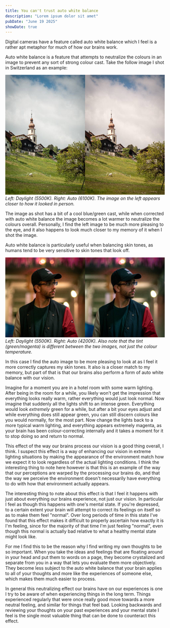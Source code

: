 ```yaml
---
title: You can't trust auto white balance
description: "Lorem ipsum dolor sit amet"
pubDate: "June 19 2025"
showDate: true
---
```


Digital cameras have a feature called auto white balance which I feel is a rather apt metaphor for much of how our brains work.

Auto white balance is a feature that attempts to neutralize the colours in an image to prevent any sort of strong colour cast. Take the follow image I shot in Switzerland as an example:

![Split image of a tower in Switzerland. The left image looks cooler than the right image.](ae230c8f7e8a9bea2374a965013f283f_MD5.jpg)
_Left: Daylight (5500K). Right: Auto (6100K). The image on the left appears closer to how it looked in person._

The image as shot has a bit of a cool blue/green cast, while when corrected with auto white balance the image becomes a lot warmer to neutralize the colours overall. Personally, I find the left image to be much more pleasing to the eye, and it also happens to look much closer to my memory of it when I shot the image.

Auto white balance is particularly useful when balancing skin tones, as humans tend to be very sensitive to skin tones that look off.

![Split image of a male. The left image looks warmer than the right image.](fd3c5d9754d096b2aaf5f4150ab3b93c_MD5.jpg)
_Left: Daylight (5500K). Right: Auto (4200K). Also note that the tint (green/magenta) is different between the two images, not just the colour temperature._

In this case I find the auto image to be more pleasing to look at as I feel it more correctly captures my skin tones. It also is a closer match to my memory, but part of that is that our brains also perform a form of auto white balance with our vision.

Imagine for a moment you are in a hotel room with some warm lighting. After being in the room for a while, you likely won't get the impression that everything looks really warm, rather everything would just look normal. Now imagine that suddenly all the lights shift to an intense green. Everything would look _extremely_ green for a while, but after a bit your eyes adjust and while everything does still appear green, you can still discern colours like you would normally, for the most part. Now change the lights back to a more typical warm lighting, and everything appears extremely magenta, as your brain has been colour-correcting internally and it takes a moment for it to stop doing so and return to normal.

This effect of the way our brains process our vision is a good thing overall, I think. I suspect this effect is a way of enhancing our vision in extreme lighting situations by making the appearance of the environment match how we expect it to look regardless of the actual lighting conditions. I think the interesting thing to note here however is that this is an example of the way that our perceptions are warped by the processing our brains do, and that the way we perceive the environment doesn't necessarily have everything to do with how that environment actually appears.

The interesting thing to note about this effect is that I feel it happens with just about everything our brains experience, not just our vision. In particular I feel as though this happens with one's mental state. If you're depressed, to a certain extent your brain will attempt to correct its feelings on itself so as to make them feel "normal". Over long periods of time in this state I've found that this effect makes it difficult to properly ascertain how exactly it is I'm feeling, since for the majority of that time I'm just feeling "normal", even though this normal is actually bad relative to what a healthy mental state might look like.

For me I find this to be the reason why I find writing my own thoughts to be so important. When you take the ideas and feelings that are floating around in your head and put them to words on a page, they become crystalized and separate from you in a way that lets you evaluate them more objectively. They become less subject to the auto white balance that your brain applies to all of your thoughts and more like the experiences of someone else, which makes them much easier to process.

In general this neutralizing effect our brains have on our experiences is one I try to be aware of when experiencing things in the long term. Things experienced regularly that were once really good move towards a more neutral feeling, and similar for things that feel bad. Looking backwards and reviewing your thoughts on your past experiences and your mental state I feel is the single most valuable thing that can be done to counteract this effect.
